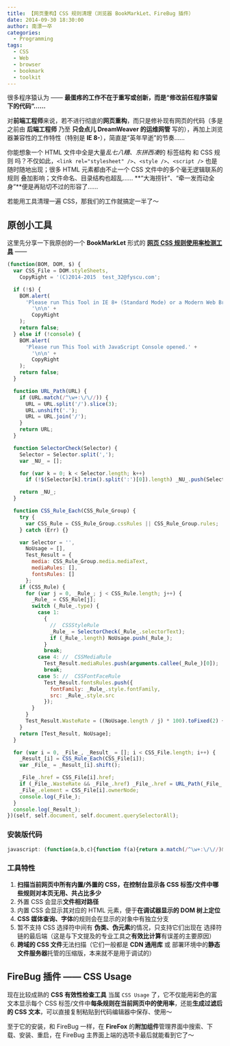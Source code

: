 ```yaml
---
title: 【网页重构】CSS 规则清理（浏览器 BookMarkLet、FireBug 插件）
date: 2014-09-30 18:30:00
author: 南漂一卒
categories:
  - Programming
tags:
  - CSS
  - Web
  - browser
  - bookmark
  - toolkit
---
```


很多程序猿认为 —— **最蛋疼的工作不在于重写或创新，而是“修改前任程序猿留下的代码”……**

对**前端工程师**来说，若不进行彻底的**网页重构**，而只是修补现有网页的代码（多是之前由 **后端工程师** 乃至 **只会点儿 DreamWeaver 的运维网管** 写的），再加上浏览器兼容性的工作特性（特别是 **IE 8-**），简直是“英年早逝”的节奏……

你能想象一个 HTML 文件中全是大量*乱七八糟、东拼西凑*的 标签结构 和 CSS 规则 吗？不仅如此，`<link rel="stylesheet" />`、`<style />`、`<script />` 也是随时随地出现；很多 HTML 元素都由不止一个 CSS 文件中的多个毫无逻辑联系的规则 叠加影响；文件命名、目录结构也超乱…… **“大海捞针”、“牵一发而动全身”**便是再贴切不过的形容了……

若能用工具清理一遍 CSS，那我们的工作就搞定一半了～

## 原创小工具

这里先分享一下我原创的一个 **BookMarkLet** 形式的 [**网页 CSS 规则使用率检测工具**][1] ——

```javascript
(function(BOM, DOM, $) {
  var CSS_File = DOM.styleSheets,
    CopyRight = '(C)2014-2015  test_32@fyscu.com';

  if (!$) {
    BOM.alert(
      'Please run This Tool in IE 8+ (Standard Mode) or a Modern Web Browser.' +
        '\n\n' +
        CopyRight
    );
    return false;
  } else if (!console) {
    BOM.alert(
      'Please run This Tool with JavaScript Console opened.' +
        '\n\n' +
        CopyRight
    );
    return false;
  }

  function URL_Path(URL) {
    if (URL.match(/^\w+:\/\//)) {
      URL = URL.split('/').slice(3);
      URL.unshift('.');
      URL = URL.join('/');
    }
    return URL;
  }

  function SelectorCheck(Selector) {
    Selector = Selector.split(',');
    var _NU_ = [];

    for (var k = 0; k < Selector.length; k++)
      if (!$(Selector[k].trim().split(':')[0]).length) _NU_.push(Selector[k]);

    return _NU_;
  }

  function CSS_Rule_Each(CSS_Rule_Group) {
    try {
      var CSS_Rule = CSS_Rule_Group.cssRules || CSS_Rule_Group.rules;
    } catch (Err) {}

    var Selector = '',
      NoUsage = [],
      Test_Result = {
        media: CSS_Rule_Group.media.mediaText,
        mediaRules: [],
        fontsRules: []
      };
    if (CSS_Rule) {
      for (var j = 0, _Rule_; j < CSS_Rule.length; j++) {
        _Rule_ = CSS_Rule[j];
        switch (_Rule_.type) {
          case 1:
            {
              //  CSSStyleRule
              _Rule_ = SelectorCheck(_Rule_.selectorText);
              if (_Rule_.length) NoUsage.push(_Rule_);
            }
            break;
          case 4: //  CSSMediaRule
            Test_Result.mediaRules.push(arguments.callee(_Rule_)[0]);
            break;
          case 5: //  CSSFontFaceRule
            Test_Result.fontsRules.push({
              fontFamily: _Rule_.style.fontFamily,
              src: _Rule_.style.src
            });
        }
      }
      Test_Result.WasteRate = ((NoUsage.length / j) * 100).toFixed(2) + '%';
    }
    return [Test_Result, NoUsage];
  }

  for (var i = 0, _File_, _Result_ = []; i < CSS_File.length; i++) {
    _Result_[i] = CSS_Rule_Each(CSS_File[i]);
    var _File_ = _Result_[i].shift();

    _File_.href = CSS_File[i].href;
    if (_File_.WasteRate && _File_.href) _File_.href = URL_Path(_File_.href);
    _File_.element = CSS_File[i].ownerNode;
    console.log(_File_);
  }
  console.log(_Result_);
})(self, self.document, self.document.querySelectorAll);
```

### 安装版代码

<!-- prettier-ignore-start -->
```javascript
javascript: (function(a,b,c){function f(a){return a.match(/^\w+:\/\//)&&(a=a.split("/").slice(3),a.unshift("."),a=a.join("/")),a}function g(a){var b,d;for(a=a.split(","),b=[],d=0;d<a.length;d++)c(a[d].trim().split(":")[0]).length||b.push(a[d]);return b}function h(a){var b,e,f,i,h;try{b=a.cssRules||a.rules}catch(c){}if(e=[],f={media:a.media.mediaText,mediaRules:[],fontsRules:[]},b){for(h=0;h<b.length;h++)switch(i=b[h],i.type){case 1:i=g(i.selectorText),i.length&&e.push(i);break;case 4:f.mediaRules.push(arguments.callee(i)[0]);break;case 5:f.fontsRules.push({fontFamily:i.style.fontFamily,src:i.style.src})}f.WasteRate=(100*(e.length/h)).toFixed(2)+"%"}return[f,e]}var j,i,k,d=b.styleSheets,e="(C)2014-2015  test_32@fyscu.com";if(!c)return a.alert("Please run This Tool in IE 8+ (Standard Mode) or a Modern Web Browser.\n\n"+e),!1;if(!console)return a.alert("Please run This Tool with JavaScript Console opened.\n\n"+e),!1;for(i=0,k=[];i<d.length;i++)k[i]=h(d[i]),j=k[i].shift(),j.href=d[i].href,j.WasteRate&&j.href&&(j.href=f(j.href)),j.element=d[i].ownerNode,console.log(j);console.log(k)})(self,self.document,self.document.querySelectorAll);
```
<!-- prettier-ignore-end -->

### 工具特性

1.  **扫描当前网页中所有内置/外置的 CSS，在控制台显示各 CSS 标签/文件中哪些规则对本页无用、共占比多少**
2.  外置 CSS 会显示**文件相对路径**
3.  内置 CSS 会显示其对应的 HTML 元素，便于**在调试器显示的 DOM 树上定位**
4.  **CSS 媒体查询、字体**的规则会在显示的对象中有独立分支
5.  暂不支持 CSS 选择符中间有 **伪类、伪元素**的情况，只支持它们出现在 选择符链的最后端（这是与下文提及的专业工具之**有效比计算**有误差的主要原因）
6.  **跨域的 CSS 文件**无法扫描（它们一般都是 **CDN 通用库** 或 部署环境中的**静态文件服务器**托管的压缩版，本来就不是用于调试的）

## FireBug 插件 —— CSS Usage

现在比较成熟的 **CSS 有效性检查工具** 当属 `CSS Usage` 了，它不仅能用彩色的富文本显示每个 CSS 标签/文件中**每条规则在当前网页中的使用率**，还能**生成过滤后的 CSS 文本**，可以直接复制粘贴到代码编辑器中保存、使用～

至于它的安装，和 FireBug 一样，在 **FireFox** 的**附加组件**管理界面中搜索、下载、安装、重启，在 FireBug 主界面上端的选项卡最后就能看到它了～

[1]: http://gitee.com/Tech_Query/iBookmarkLet
